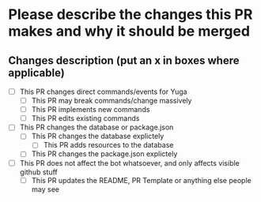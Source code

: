 # Please describe the changes this PR makes and why it should be merged

## Changes description (put an x in boxes where applicable)

- [ ] This PR changes direct commands/events for Yuga
  - [ ] This PR may break commands/change massively
  - [ ] This PR implements new commands
  - [ ] This PR edits existing commands

- [ ] This PR changes the database or package.json
  - [ ] This PR changes the database explictely
    - [ ] This PR adds resources to the database
  - [ ] This PR changes the package.json explictely

- [ ] This PR does not affect the bot whatsoever, and only affects visible github stuff
  - [ ] This PR updates the README, PR Template or anything else people may see